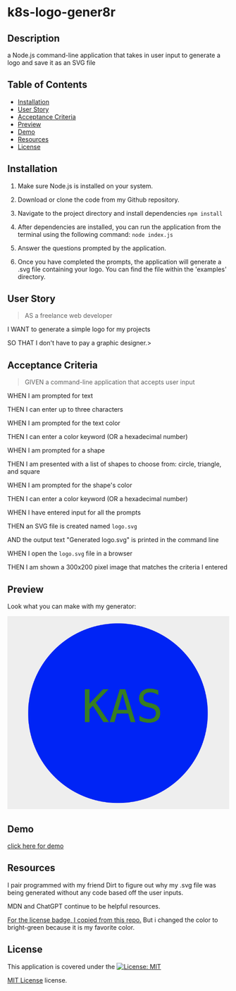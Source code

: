 # k8s-logo-gener8r
## Description
a Node.js command-line application that takes in user input to generate a logo and save it as an SVG file
## Table of Contents
- [Installation](#installation)
- [User Story](#user-story)
- [Acceptance Criteria](#acceptance-criteria)
- [Preview](#preview)
- [Demo](#demo)
- [Resources](#resources)
- [License](#license)
## Installation
1. Make sure Node.js is installed on your system. 

2. Download or clone the code from my Github repository.

3. Navigate to the project directory and install dependencies `npm install`

4. After dependencies are installed, you can run the application from the terminal using the following command: `node index.js`

5. Answer the questions prompted by the application. 

6. Once you have completed the prompts, the application will generate a .svg file containing your logo. You can find the file within the 'examples' directory. 

## User Story
>AS a freelance web developer

I WANT to generate a simple logo for my projects

SO THAT I don't have to pay a graphic designer.>

## Acceptance Criteria
>GIVEN a command-line application that accepts user input

WHEN I am prompted for text

THEN I can enter up to three characters

WHEN I am prompted for the text color

THEN I can enter a color keyword (OR a hexadecimal number)

WHEN I am prompted for a shape

THEN I am presented with a list of shapes to choose from: circle, triangle, and square

WHEN I am prompted for the shape's color

THEN I can enter a color keyword (OR a hexadecimal number)

WHEN I have entered input for all the prompts

THEN an SVG file is created named `logo.svg`

AND the output text "Generated logo.svg" is printed in the command line

WHEN I open the `logo.svg` file in a browser

THEN I am shown a 300x200 pixel image that matches the criteria I entered
>
## Preview
Look what you can make with my generator:

![alt text](./lib/images/Svg_preview.png)
## Demo
[click here for demo](https://drive.google.com/file/d/1GWzxKZ8l8sK1dUyJzygtUhFJXRMS_Imn/view)

## Resources
I pair programmed with my friend Dirt to figure out why my .svg file was being generated without any code based off the user inputs.

MDN and ChatGPT continue to be helpful resources. 

[For the license badge, I copied from this repo.](https://gist.github.com/lukas-h/2a5d00690736b4c3a7ba) But i changed the color to bright-green because it is my favorite color.
## License
This application is covered under the 
[![License: MIT](https://img.shields.io/badge/License-MIT-brightgreen.svg)](https://opensource.org/licenses/MIT)

[MIT License](./LICENSE) license.



